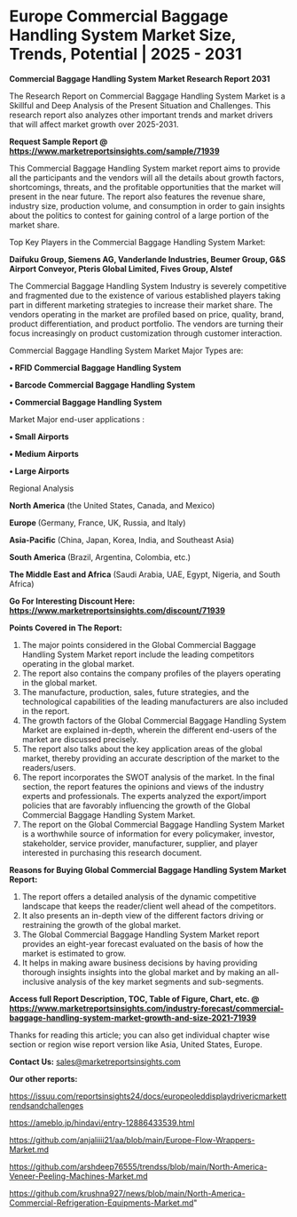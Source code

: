 # Europe Commercial Baggage Handling System Market Size, Trends, Potential | 2025 - 2031

<strong>Commercial Baggage Handling System Market Research Report 2031</strong>

The Research Report on Commercial Baggage Handling System Market is a Skillful and Deep Analysis of the Present Situation and Challenges. This research report also analyzes other important trends and market drivers that will affect market growth over 2025-2031.

<strong>Request Sample Report @ <a href=https://www.marketreportsinsights.com/sample/71939>https://www.marketreportsinsights.com/sample/71939</a></strong>

This Commercial Baggage Handling System market report aims to provide all the participants and the vendors will all the details about growth factors, shortcomings, threats, and the profitable opportunities that the market will present in the near future. The report also features the revenue share, industry size, production volume, and consumption in order to gain insights about the politics to contest for gaining control of a large portion of the market share.

Top Key Players in the Commercial Baggage Handling System Market:

<strong>Daifuku Group, Siemens AG, Vanderlande Industries, Beumer Group, G&S Airport Conveyor, Pteris Global Limited, Fives Group, Alstef</strong>

The Commercial Baggage Handling System Industry is severely competitive and fragmented due to the existence of various established players taking part in different marketing strategies to increase their market share. The vendors operating in the market are profiled based on price, quality, brand, product differentiation, and product portfolio. The vendors are turning their focus increasingly on product customization through customer interaction.

Commercial Baggage Handling System Market Major Types are:

<strong>• RFID Commercial Baggage Handling System

• Barcode Commercial Baggage Handling System

• Commercial Baggage Handling System</strong>

Market Major end-user applications :

<strong>• Small Airports

• Medium Airports

• Large Airports</strong>

Regional Analysis

</u><strong><b>North America</b></strong> (the United States, Canada, and Mexico)

<strong><b>Europe </b></strong>(Germany, France, UK, Russia, and Italy)

<strong><b>Asia-Pacific</b></strong> (China, Japan, Korea, India, and Southeast Asia)

<strong><b>South America</b></strong> (Brazil, Argentina, Colombia, etc.)

<strong><b>The Middle East and Africa</b></strong> (Saudi Arabia, UAE, Egypt, Nigeria, and South Africa)

<strong>Go For Interesting Discount Here: <a href=https://www.marketreportsinsights.com/discount/71939>https://www.marketreportsinsights.com/discount/71939</a></strong>

<strong>Points Covered in The Report:</strong>
<ol>
  <li>The major points considered in the Global Commercial Baggage Handling System Market report include the leading competitors operating in the global market.</li>
  <li>The report also contains the company profiles of the players operating in the global market.</li>
  <li>The manufacture, production, sales, future strategies, and the technological capabilities of the leading manufacturers are also included in the report.</li>
  <li>The growth factors of the Global Commercial Baggage Handling System Market are explained in-depth, wherein the different end-users of the market are discussed precisely.</li>
  <li>The report also talks about the key application areas of the global market, thereby providing an accurate description of the market to the readers/users.</li>
  <li>The report incorporates the SWOT analysis of the market. In the final section, the report features the opinions and views of the industry experts and professionals. The experts analyzed the export/import policies that are favorably influencing the growth of the Global Commercial Baggage Handling System Market.</li>
  <li>The report on the Global Commercial Baggage Handling System Market is a worthwhile source of information for every policymaker, investor, stakeholder, service provider, manufacturer, supplier, and player interested in purchasing this research document.</li>
</ol>
<strong>Reasons for Buying Global Commercial Baggage Handling System Market Report:</strong>

<ol>
  <li>The report offers a detailed analysis of the dynamic competitive landscape that keeps the reader/client well ahead of the competitors.</li>
  <li>It also presents an in-depth view of the different factors driving or restraining the growth of the global market.</li>
  <li>The Global Commercial Baggage Handling System Market report provides an eight-year forecast evaluated on the basis of how the market is estimated to grow.</li>
  <li>It helps in making aware business decisions by having providing thorough insights insights into the global market and by making an all-inclusive analysis of the key market segments and sub-segments.</li>
</ol>
<strong>Access full Report Description, TOC, Table of Figure, Chart, etc. @ <a href=https://www.marketreportsinsights.com/industry-forecast/commercial-baggage-handling-system-market-growth-and-size-2021-71939>https://www.marketreportsinsights.com/industry-forecast/commercial-baggage-handling-system-market-growth-and-size-2021-71939</a></strong>


Thanks for reading this article; you can also get individual chapter wise section or region wise report version like Asia, United States, Europe.

<strong>Contact Us:</strong>
sales@marketreportsinsights.com

<strong>Our other reports:</strong>

<a href=https://issuu.com/reportsinsights24/docs/europeoleddisplaydrivericmarkettrendsandchallenges>https://issuu.com/reportsinsights24/docs/europeoleddisplaydrivericmarkettrendsandchallenges</a>

<a href=https://ameblo.jp/hindavi/entry-12886433539.html>https://ameblo.jp/hindavi/entry-12886433539.html</a>

<a href=https://github.com/anjaliiii21/aa/blob/main/Europe-Flow-Wrappers-Market.md>https://github.com/anjaliiii21/aa/blob/main/Europe-Flow-Wrappers-Market.md</a>

<a href=https://github.com/arshdeep76555/trendss/blob/main/North-America-Veneer-Peeling-Machines-Market.md>https://github.com/arshdeep76555/trendss/blob/main/North-America-Veneer-Peeling-Machines-Market.md</a>

<a href=https://github.com/krushna927/news/blob/main/North-America-Commercial-Refrigeration-Equipments-Market.md>https://github.com/krushna927/news/blob/main/North-America-Commercial-Refrigeration-Equipments-Market.md</a>"
